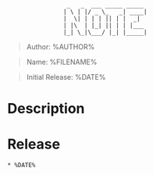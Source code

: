 ```
				 _   _  ___ _____ _____ 
				| \ | |/ _ \_   _| ____|
				|  \| | | | || | |  _|  
				| |\  | |_| || | | |___ 
				|_| \_|\___/ |_| |_____|
```
> Author: %AUTHOR%           

> Name: %FILENAME%

> Initial Release: %DATE%

# Description


# Release
	* %DATE%
